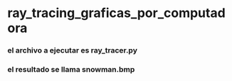 # ray_tracing_graficas_por_computadora

### el archivo a ejecutar es ray_tracer.py
### el resultado se llama snowman.bmp 
